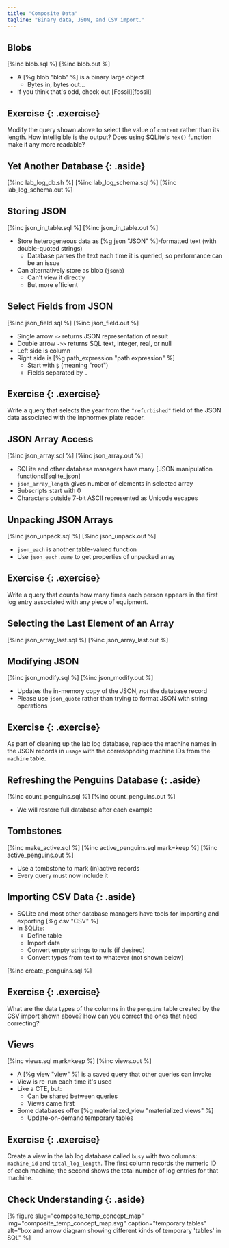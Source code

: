 ```yaml
---
title: "Composite Data"
tagline: "Binary data, JSON, and CSV import."
---
```


## Blobs

[%inc blob.sql %]
[%inc blob.out %]

-   A [%g blob "blob" %] is a binary large object
    -   Bytes in, bytes out…
-   If you think that's odd, check out [Fossil][fossil]

## Exercise {: .exercise}

Modify the query shown above to select the value of `content`
rather than its length.
How intelligible is the output?
Does using SQLite's `hex()` function make it any more readable?

## Yet Another Database {: .aside}

[%inc lab_log_db.sh %]
[%inc lab_log_schema.sql %]
[%inc lab_log_schema.out %]

## Storing JSON

[%inc json_in_table.sql %]
[%inc json_in_table.out %]

-   Store heterogeneous data as [%g json "JSON" %]-formatted text
    (with double-quoted strings)
    -   Database parses the text each time it is queried,
        so performance can be an issue
-   Can alternatively store as blob (`jsonb`)
    -   Can't view it directly
    -   But more efficient

## Select Fields from JSON

[%inc json_field.sql %]
[%inc json_field.out %]

-   Single arrow `->` returns JSON representation of result
-   Double arrow `->>` returns SQL text, integer, real, or null
-   Left side is column
-   Right side is [%g path_expression "path expression" %]
    -   Start with `$` (meaning "root")
    -   Fields separated by `.`

## Exercise {: .exercise}

Write a query that selects the year from the `"refurbished"` field
of the JSON data associated with the Inphormex plate reader.

## JSON Array Access

[%inc json_array.sql %]
[%inc json_array.out %]

-   SQLite and other database managers have many [JSON manipulation functions][sqlite_json]
-   `json_array_length` gives number of elements in selected array
-   Subscripts start with 0
-   Characters outside 7-bit ASCII represented as Unicode escapes

## Unpacking JSON Arrays

[%inc json_unpack.sql %]
[%inc json_unpack.out %]

-   `json_each` is another table-valued function
-   Use <code>json_each.<em>name</em></code> to get properties of unpacked array

## Exercise {: .exercise}

Write a query that counts how many times each person appears
in the first log entry associated with any piece of equipment.

## Selecting the Last Element of an  Array

[%inc json_array_last.sql %]
[%inc json_array_last.out %]

## Modifying JSON

[%inc json_modify.sql %]
[%inc json_modify.out %]

-   Updates the in-memory copy of the JSON, *not* the database record
-   Please use `json_quote` rather than trying to format JSON with string operations

## Exercise {: .exercise}

As part of cleaning up the lab log database,
replace the machine names in the JSON records in `usage`
with the corresopnding machine IDs from the `machine` table.

## Refreshing the Penguins Database {: .aside}

[%inc count_penguins.sql %]
[%inc count_penguins.out %]

-   We will restore full database after each example

## Tombstones

[%inc make_active.sql %]
[%inc active_penguins.sql mark=keep %]
[%inc active_penguins.out %]

-   Use a tombstone to mark (in)active records
-   Every query must now include it

## Importing CSV Data {: .aside}

-   SQLite and most other database managers have tools for importing and exporting [%g csv "CSV" %]
-   In SQLite:
    -   Define table
    -   Import data
    -   Convert empty strings to nulls (if desired)
    -   Convert types from text to whatever (not shown below)

[%inc create_penguins.sql %]

## Exercise {: .exercise}

What are the data types of the columns in the `penguins` table
created by the CSV import shown above?
How can you correct the ones that need correcting?

## Views

[%inc views.sql mark=keep %]
[%inc views.out %]

-   A [%g view "view" %] is a saved query that other queries can invoke
-   View is re-run each time it's used
-   Like a CTE, but:
    -   Can be shared between queries
    -   Views came first
-   Some databases offer [%g materialized_view "materialized views" %]
    -   Update-on-demand temporary tables

## Exercise {: .exercise}

Create a view in the lab log database called `busy` with two columns:
`machine_id` and `total_log_length`.
The first column records the numeric ID of each machine;
the second shows the total number of log entries for that machine.

## Check Understanding {: .aside}

[% figure
   slug="composite_temp_concept_map"
   img="composite_temp_concept_map.svg"
   caption="temporary tables"
   alt="box and arrow diagram showing different kinds of temporary 'tables' in SQL"
%]
